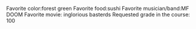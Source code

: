 Favorite color:forest green 
Favorite food:sushi 
Favorite musician/band:MF DOOM 
Favorite movie: inglorious basterds
Requested grade in the course: 100
